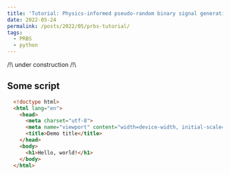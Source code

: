 ```yaml
---
title: 'Tutorial: Physics-informed pseudo-random binary signal generation with python'
date: 2022-05-24
permalink: /posts/2022/05/prbs-tutorial/
tags:
  - PRBS
  - python
---
```


/!\ under construction /!\

Some script
------
 ```html
   <!doctype html>
   <html lang="en">
     <head>
       <meta charset="utf-8">
       <meta name="viewport" content="width=device-width, initial-scale=1">
       <title>Demo title</title>
     </head>
     <body>
       <h1>Hello, world!</h1>
     </body>
   </html>
   ```
